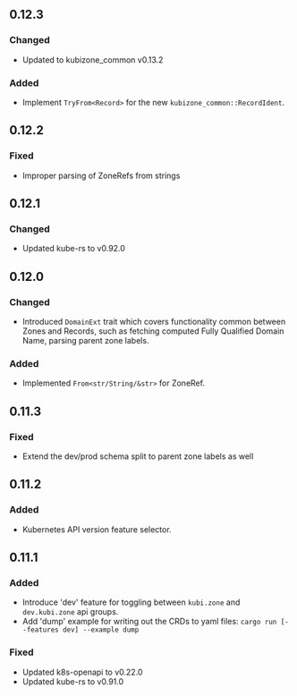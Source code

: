 ## 0.12.3

### Changed
* Updated to kubizone_common v0.13.2

### Added
* Implement `TryFrom<Record>` for the new `kubizone_common::RecordIdent`.

## 0.12.2

### Fixed
* Improper parsing of ZoneRefs from strings

## 0.12.1

### Changed
* Updated kube-rs to v0.92.0

## 0.12.0

### Changed
* Introduced `DomainExt` trait which covers functionality common between Zones and Records, such as fetching computed Fully Qualified Domain Name, parsing parent zone labels.

### Added
* Implemented `From<str/String/&str>` for ZoneRef.


## 0.11.3

### Fixed
* Extend the dev/prod schema split to parent zone labels as well


## 0.11.2

### Added
* Kubernetes API version feature selector.


## 0.11.1

### Added
* Introduce 'dev' feature for toggling between `kubi.zone` and `dev.kubi.zone` api groups.
* Add 'dump' example for writing out the CRDs to yaml files: `cargo run [--features dev] --example dump`

### Fixed
* Updated k8s-openapi to v0.22.0
* Updated kube-rs to v0.91.0